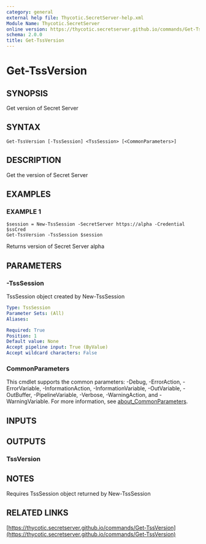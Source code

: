 ```yaml
---
category: general
external help file: Thycotic.SecretServer-help.xml
Module Name: Thycotic.SecretServer
online version: https://thycotic.secretserver.github.io/commands/Get-TssVersion
schema: 2.0.0
title: Get-TssVersion
---
```


# Get-TssVersion

## SYNOPSIS
Get version of Secret Server

## SYNTAX

```
Get-TssVersion [-TssSession] <TssSession> [<CommonParameters>]
```

## DESCRIPTION
Get the version of Secret Server

## EXAMPLES

### EXAMPLE 1
```
$session = New-TssSession -SecretServer https://alpha -Credential $ssCred
Get-TssVersion -TssSession $session
```

Returns version of Secret Server alpha

## PARAMETERS

### -TssSession
TssSession object created by New-TssSession

```yaml
Type: TssSession
Parameter Sets: (All)
Aliases:

Required: True
Position: 1
Default value: None
Accept pipeline input: True (ByValue)
Accept wildcard characters: False
```

### CommonParameters
This cmdlet supports the common parameters: -Debug, -ErrorAction, -ErrorVariable, -InformationAction, -InformationVariable, -OutVariable, -OutBuffer, -PipelineVariable, -Verbose, -WarningAction, and -WarningVariable. For more information, see [about_CommonParameters](http://go.microsoft.com/fwlink/?LinkID=113216).

## INPUTS

## OUTPUTS

### TssVersion
## NOTES
Requires TssSession object returned by New-TssSession

## RELATED LINKS

[https://thycotic.secretserver.github.io/commands/Get-TssVersion](https://thycotic.secretserver.github.io/commands/Get-TssVersion)

